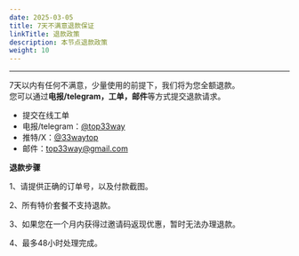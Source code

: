 ```yaml
---
date: 2025-03-05
title: 7天不满意退款保证
linkTitle: 退款政策
description: 本节点退款政策
weight: 10
---
```


---
7天以内有任何不满意，少量使用的前提下，我们将为您全额退款。  
您可以通过**电报/telegram，工单，邮件**等方式提交退款请求。
- 提交在线工单
- 电报/telegram：[@top33way](https://t.me/top33way)
- 推特/X：[@33waytop](https://x.com/33waytop)
- 邮件：top33way@gmail.com

**退款步骤**

1、请提供正确的订单号，以及付款截图。

2、所有特价套餐不支持退款。

3、如果您在一个月内获得过邀请码返现优惠，暂时无法办理退款。

4、最多48小时处理完成。




